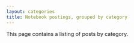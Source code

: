 ```yaml
---
layout: categories
title: Notebook postings, grouped by category
---
```


This page contains a listing of posts by category.
